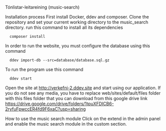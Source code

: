 Tónlistar-leitareining (music-search)

Installation process
First install Docker, ddev and composer.
Clone the repository and set your current working directory to the music_search directory.
run this command to install all its dependencies
```
  composer install
```
In order to run the website, you must configure the database using this command
```
  ddev import-db --src=database/database.sql.gz
```

To run the program use this command
```
  ddev start
```
Open the site at http://verkefni-2.ddev.site and start using our application.
If you do not see any media, you have to replace web/sites/default/files folder
with this files folder that you can download from this google drive link
https://drive.google.com/drive/folders/1tpuXFDICB6-2ryfuFpwccER4fd9F6xaC?usp=sharing

How to use the music search module
Click on the extend in the admin panel and enable the music search module in the custom section.
